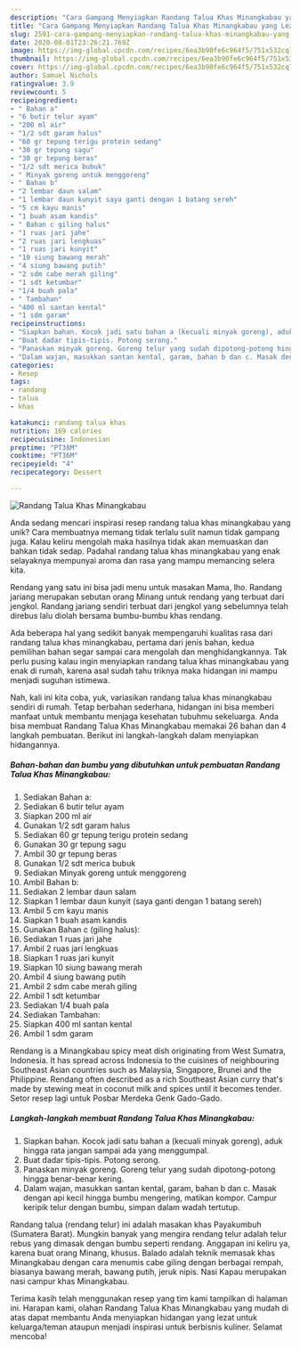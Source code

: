 ```yaml
---
description: "Cara Gampang Menyiapkan Randang Talua Khas Minangkabau yang Lezat Sekali"
title: "Cara Gampang Menyiapkan Randang Talua Khas Minangkabau yang Lezat Sekali"
slug: 2591-cara-gampang-menyiapkan-randang-talua-khas-minangkabau-yang-lezat-sekali
date: 2020-08-01T23:26:21.769Z
image: https://img-global.cpcdn.com/recipes/6ea3b90fe6c964f5/751x532cq70/randang-talua-khas-minangkabau-foto-resep-utama.jpg
thumbnail: https://img-global.cpcdn.com/recipes/6ea3b90fe6c964f5/751x532cq70/randang-talua-khas-minangkabau-foto-resep-utama.jpg
cover: https://img-global.cpcdn.com/recipes/6ea3b90fe6c964f5/751x532cq70/randang-talua-khas-minangkabau-foto-resep-utama.jpg
author: Samuel Nichols
ratingvalue: 3.9
reviewcount: 5
recipeingredient:
- " Bahan a"
- "6 butir telur ayam"
- "200 ml air"
- "1/2 sdt garam halus"
- "60 gr tepung terigu protein sedang"
- "30 gr tepung sagu"
- "30 gr tepung beras"
- "1/2 sdt merica bubuk"
- " Minyak goreng untuk menggoreng"
- " Bahan b"
- "2 lembar daun salam"
- "1 lembar daun kunyit saya ganti dengan 1 batang sereh"
- "5 cm kayu manis"
- "1 buah asam kandis"
- " Bahan c giling halus"
- "1 ruas jari jahe"
- "2 ruas jari lengkuas"
- "1 ruas jari kunyit"
- "10 siung bawang merah"
- "4 siung bawang putih"
- "2 sdm cabe merah giling"
- "1 sdt ketumbar"
- "1/4 buah pala"
- " Tambahan"
- "400 ml santan kental"
- "1 sdm garam"
recipeinstructions:
- "Siapkan bahan. Kocok jadi satu bahan a (kecuali minyak goreng), aduk hingga rata jangan sampai ada yang menggumpal."
- "Buat dadar tipis-tipis. Potong serong."
- "Panaskan minyak goreng. Goreng telur yang sudah dipotong-potong hingga benar-benar kering."
- "Dalam wajan, masukkan santan kental, garam, bahan b dan c. Masak dengan api kecil hingga bumbu mengering, matikan kompor. Campur keripik telur dengan bumbu, simpan dalam wadah tertutup."
categories:
- Resep
tags:
- randang
- talua
- khas

katakunci: randang talua khas 
nutrition: 169 calories
recipecuisine: Indonesian
preptime: "PT38M"
cooktime: "PT36M"
recipeyield: "4"
recipecategory: Dessert

---
```



![Randang Talua Khas Minangkabau](https://img-global.cpcdn.com/recipes/6ea3b90fe6c964f5/751x532cq70/randang-talua-khas-minangkabau-foto-resep-utama.jpg)

Anda sedang mencari inspirasi resep randang talua khas minangkabau yang unik? Cara membuatnya memang tidak terlalu sulit namun tidak gampang juga. Kalau keliru mengolah maka hasilnya tidak akan memuaskan dan bahkan tidak sedap. Padahal randang talua khas minangkabau yang enak selayaknya mempunyai aroma dan rasa yang mampu memancing selera kita.

Rendang yang satu ini bisa jadi menu untuk masakan Mama, lho. Randang jariang merupakan sebutan orang Minang untuk rendang yang terbuat dari jengkol. Randang jariang sendiri terbuat dari jengkol yang sebelumnya telah direbus lalu diolah bersama bumbu-bumbu khas rendang.

Ada beberapa hal yang sedikit banyak mempengaruhi kualitas rasa dari randang talua khas minangkabau, pertama dari jenis bahan, kedua pemilihan bahan segar sampai cara mengolah dan menghidangkannya. Tak perlu pusing kalau ingin menyiapkan randang talua khas minangkabau yang enak di rumah, karena asal sudah tahu triknya maka hidangan ini mampu menjadi suguhan istimewa.


Nah, kali ini kita coba, yuk, variasikan randang talua khas minangkabau sendiri di rumah. Tetap berbahan sederhana, hidangan ini bisa memberi manfaat untuk membantu menjaga kesehatan tubuhmu sekeluarga. Anda bisa membuat Randang Talua Khas Minangkabau memakai 26 bahan dan 4 langkah pembuatan. Berikut ini langkah-langkah dalam menyiapkan hidangannya.

<!--inarticleads1-->

##### Bahan-bahan dan bumbu yang dibutuhkan untuk pembuatan Randang Talua Khas Minangkabau:

1. Sediakan  Bahan a:
1. Sediakan 6 butir telur ayam
1. Siapkan 200 ml air
1. Gunakan 1/2 sdt garam halus
1. Sediakan 60 gr tepung terigu protein sedang
1. Gunakan 30 gr tepung sagu
1. Ambil 30 gr tepung beras
1. Gunakan 1/2 sdt merica bubuk
1. Sediakan  Minyak goreng untuk menggoreng
1. Ambil  Bahan b:
1. Sediakan 2 lembar daun salam
1. Siapkan 1 lembar daun kunyit (saya ganti dengan 1 batang sereh)
1. Ambil 5 cm kayu manis
1. Siapkan 1 buah asam kandis
1. Gunakan  Bahan c (giling halus):
1. Sediakan 1 ruas jari jahe
1. Ambil 2 ruas jari lengkuas
1. Siapkan 1 ruas jari kunyit
1. Siapkan 10 siung bawang merah
1. Ambil 4 siung bawang putih
1. Ambil 2 sdm cabe merah giling
1. Ambil 1 sdt ketumbar
1. Sediakan 1/4 buah pala
1. Sediakan  Tambahan:
1. Siapkan 400 ml santan kental
1. Ambil 1 sdm garam


Rendang is a Minangkabau spicy meat dish originating from West Sumatra, Indonesia. It has spread across Indonesia to the cuisines of neighbouring Southeast Asian countries such as Malaysia, Singapore, Brunei and the Philippine. Rendang often described as a rich Southeast Asian curry that&#39;s made by stewing meat in coconut milk and spices until it becomes tender. Setor resep lagi untuk Posbar Merdeka Genk Gado-Gado. 

<!--inarticleads2-->

##### Langkah-langkah membuat Randang Talua Khas Minangkabau:

1. Siapkan bahan. Kocok jadi satu bahan a (kecuali minyak goreng), aduk hingga rata jangan sampai ada yang menggumpal.
1. Buat dadar tipis-tipis. Potong serong.
1. Panaskan minyak goreng. Goreng telur yang sudah dipotong-potong hingga benar-benar kering.
1. Dalam wajan, masukkan santan kental, garam, bahan b dan c. Masak dengan api kecil hingga bumbu mengering, matikan kompor. Campur keripik telur dengan bumbu, simpan dalam wadah tertutup.


Randang talua (rendang telur) ini adalah masakan khas Payakumbuh (Sumatera Barat). Mungkin banyak yang mengira rendang telur adalah telur rebus yang dimasak dengan bumbu seperti rendang. Anggapan ini keliru ya, karena buat orang Minang, khusus. Balado adalah teknik memasak khas Minangkabau dengan cara menumis cabe giling dengan berbagai rempah, biasanya bawang merah, bawang putih, jeruk nipis. Nasi Kapau merupakan nasi campur khas Minangkabau. 

Terima kasih telah menggunakan resep yang tim kami tampilkan di halaman ini. Harapan kami, olahan Randang Talua Khas Minangkabau yang mudah di atas dapat membantu Anda menyiapkan hidangan yang lezat untuk keluarga/teman ataupun menjadi inspirasi untuk berbisnis kuliner. Selamat mencoba!
